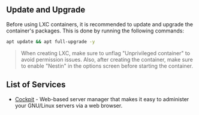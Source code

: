 ## Update and Upgrade

Before using LXC containers, it is recommended to update and upgrade the container's packages. This is done by running the following commands:

```bash
apt update && apt full-upgrade -y
```
> When creating LXC, make sure to unflag "Unprivileged container" to avoid permission issues. Also, after creating the container, make sure to enable "Nestin" in the options screen before starting the container.

## List of Services

- [Cockpit](lxc/cockpit.md) - Web-based server manager that makes it easy to administer your GNU/Linux servers via a web browser.
